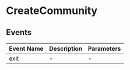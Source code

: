 # CreateCommunity

## Events

<!-- @vuese:CreateCommunity:events:start -->

| Event Name | Description | Parameters |
| ---------- | ----------- | ---------- |
| exit       | -           | -          |

<!-- @vuese:CreateCommunity:events:end -->
